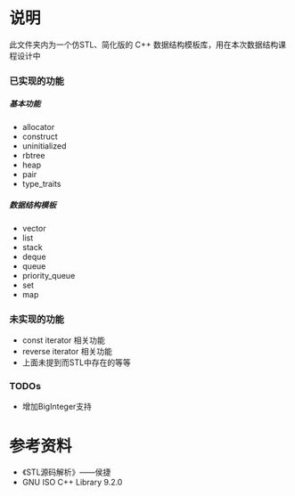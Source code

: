 # 说明

此文件夹内为一个仿STL、简化版的 C++ 数据结构模板库，用在本次数据结构课程设计中

### 已实现的功能

##### 基本功能

- allocator
- construct
- uninitialized
- rbtree 
- heap
- pair
- type_traits


##### 数据结构模板

- vector
- list
- stack
- deque
- queue
- priority_queue
- set
- map


### 未实现的功能

- const iterator 相关功能
- reverse iterator 相关功能
- 上面未提到而STL中存在的等等

### TODOs

- 增加BigInteger支持



# 参考资料

- 《STL源码解析》——侯捷
- GNU ISO C++ Library 9.2.0